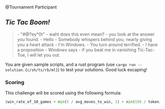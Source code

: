 @Tournament Participant

## _Tic Tac Boom!_
> \- "#@?ey*0t" - waht does this even mean? - you look at the answer you found.
> \- Hello - Somebody whispers behind you, nearly giving you a heart attack
> \- I'm Windows. - You turn around terrified.
> \- I have a proposition - Windows says - if you beat me in vanishing Tic-Tac-Toe,
> I will let you out.

You are given sample scripts, and a rust program (use `cargo run -- solution.{c/sh/ts/rb/ml}`) to test your solutions.
Good luck escaping!

### Scoring
This challenge will be scored using the following formula:
```python
(win_rate_of_10_games + min(5 / avg_moves_to_win, 1) + min(150 / token_count, 1) + elegance_score) / 4
```
